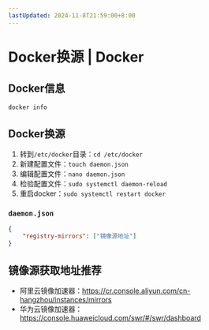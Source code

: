 ```yaml
---
lastUpdated: 2024-11-8T21:59:00+8:00
---
```


# Docker换源 | Docker

## Docker信息

```bash
docker info
```

## Docker换源

1. 转到`/etc/docker`目录：`cd /etc/docker`
2. 新建配置文件：`touch daemon.json`
3. 编辑配置文件：`nano daemon.json`
4. 检验配置文件：`sudo systemctl daemon-reload`
5. 重启docker：`sudo systemctl restart docker`

### `daemon.json`

```json
{
    "registry-mirrors": ["镜像源地址"]
}
```

## 镜像源获取地址推荐

- 阿里云镜像加速器：<https://cr.console.aliyun.com/cn-hangzhou/instances/mirrors>
- 华为云镜像加速器：<https://console.huaweicloud.com/swr/#/swr/dashboard>
